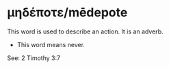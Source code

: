 # μηδέποτε/mēdepote
This word is used to describe an action. It is an adverb.
* This word means never.

See: 2 Timothy 3:7
